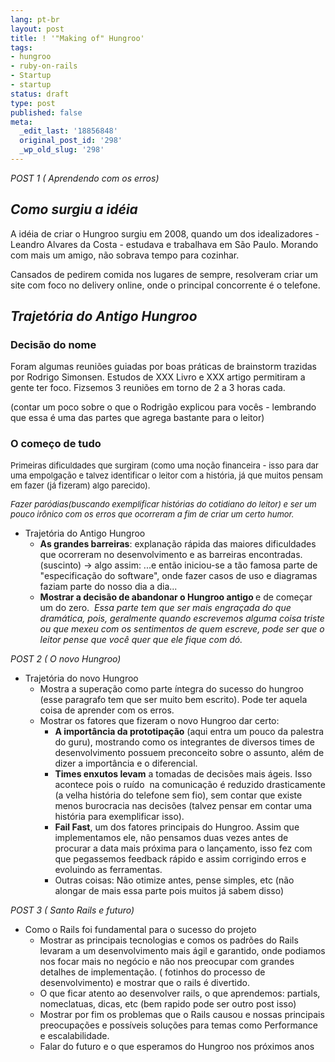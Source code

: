 ```yaml
---
lang: pt-br
layout: post
title: ! '"Making of" Hungroo'
tags:
- hungroo
- ruby-on-rails
- Startup
- startup
status: draft
type: post
published: false
meta:
  _edit_last: '18856848'
  original_post_id: '298'
  _wp_old_slug: '298'
---
```

<em>POST 1 ( Aprendendo com os erros)</em>
<h2><em>Como surgiu a idéia
</em></h2>
<strong></strong>A idéia de criar o Hungroo surgiu em 2008, quando um dos idealizadores - Leandro Alvares da Costa - estudava e trabalhava em São Paulo. Morando com mais um amigo, não sobrava tempo para cozinhar.

Cansados de pedirem comida nos lugares de sempre, resolveram criar um site com foco no delivery online, onde o principal concorrente é o telefone.
<h2><em>Trajetória do Antigo Hungroo</em></h2>
<h3>Decisão do nome</h3>
Foram algumas reuniões guiadas por boas práticas de brainstorm trazidas por Rodrigo Simonsen. Estudos de XXX Livro e XXX artigo permitiram a gente ter foco. Fizsemos 3 reuniões em torno de 2 a 3 horas cada.

(contar um poco sobre o que o Rodrigão explicou para vocês - lembrando que essa é uma das partes que agrega bastante para o leitor)
<h3>O começo de tudo</h3>
<span style="font-size:13px;font-weight:normal;">Primeiras dificuldades que surgiram (como uma noção financeira - isso para dar uma empolgação e talvez identificar o leitor com a história, já que muitos pensam em fazer (já fizeram) algo parecido).</span>

<span style="font-size:13px;font-weight:normal;"><em>Fazer paródias(buscando exemplificar histórias do cotidiano do leitor) e ser um pouco irônico com os erros que ocorreram a fim de criar um certo humor.</em></span>
<ul>
	<li>Trajetória do Antigo Hungroo
<ul>
	<li><strong>As grandes barreiras</strong>: explanação rápida das maiores dificuldades que ocorreram no desenvolvimento e as barreiras encontradas. (suscinto) -&gt; algo assim: ...e então iniciou-se a tão famosa parte de "especificação do software", onde fazer casos de uso e diagramas faziam parte do nosso dia a dia...</li>
	<li><strong>Mostrar a decisão de abandonar o Hungroo antigo </strong>e de começar um do zero.  <em>Essa parte tem que ser mais engraçada do que dramática, pois, geralmente quando escrevemos alguma coisa triste ou que mexeu com os sentimentos de quem escreve, pode ser que o leitor pense que você quer que ele fique com dó.</em></li>
</ul>
</li>
</ul>
<div><em>POST 2 ( O novo Hungroo)</em></div>
<ul>
	<li>Trajetória do novo Hungroo
<ul>
	<li>Mostra a superação como parte íntegra do sucesso do hungroo (esse paragrafo tem que ser muito bem escrito). Pode ter aquela coisa de aprender com os erros.</li>
	<li>Mostrar os fatores que fizeram o novo Hungroo dar certo:
<ul>
	<li><strong>A importância da prototipação</strong> (aqui entra um pouco da palestra do guru), mostrando como os integrantes de diversos times de desenvolvimento possuem preconceito sobre o assunto, além de dizer a importância e o diferencial.</li>
	<li><strong>Times enxutos levam</strong> a tomadas de decisões mais ágeis. Isso acontece pois o ruído  na comunicação é reduzido drasticamente (a velha história do telefone sem fio), sem contar que existe menos burocracia nas decisões (talvez pensar em contar uma história para exemplificar isso).</li>
	<li><strong>Fail Fast</strong>, um dos fatores principais do Hungroo. Assim que implementamos ele, não pensamos duas vezes antes de procurar a data mais próxima para o lançamento, isso fez com que pegassemos feedback rápido e assim corrigindo erros e evoluindo as ferramentas.</li>
	<li>Outras coisas: Não otimize antes, pense simples, etc (não alongar de mais essa parte pois muitos já sabem disso)</li>
</ul>
</li>
</ul>
</li>
</ul>
<div>
<div><em>POST 3 ( Santo Rails e futuro)</em></div>
<div>
<ul>
	<li>Como o Rails foi fundamental para o sucesso do projeto
<ul>
	<li>Mostrar as principais tecnologias e comos os padrões do Rails levaram a um desenvolvimento mais ágil e garantido, onde podiamos nos focar mais no negócio e não nos preocupar com grandes detalhes de implementação. ( fotinhos do processo de desenvolvimento) e mostrar que o rails é divertido.</li>
	<li>O que ficar atento ao desenvolver rails, o que aprendemos: partials, nomeclatuas, dicas, etc (bem rapido pode ser outro post isso)</li>
	<li>Mostrar por fim os problemas que o Rails causou e nossas principais preocupações e possíveis soluções para temas como Performance e escalabilidade.</li>
	<li>Falar do futuro e o que esperamos do Hungroo nos próximos anos</li>
</ul>
</li>
</ul>
</div>
</div>
